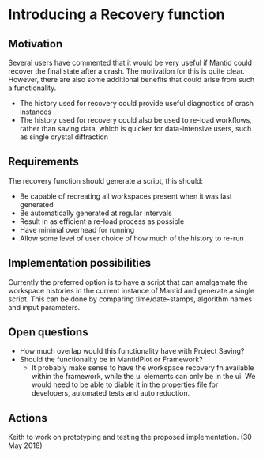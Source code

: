 # Introducing a Recovery function

## Motivation

Several users have commented that it would be very useful if Mantid could recover the final state after a crash. The motivation for this is quite clear. However, there are also some additional benefits that could arise from such a functionality.
* The history used for recovery could provide useful diagnostics of crash instances
* The history used for recovery could also be used to re-load workflows, rather than saving data, which is quicker for data-intensive users, such as single crystal diffraction

## Requirements

The recovery function should generate a script, this should:
* Be capable of recreating all workspaces present when it was last generated
* Be automatically generated at regular intervals
* Result in as efficient a re-load process as possible
* Have minimal overhead for running
* Allow some level of user choice of how much of the history to re-run

## Implementation possibilities

Currently the preferred option is to have a script that can amalgamate the workspace histories in the current instance of Mantid and generate a single script. This can be done by comparing time/date-stamps, algorithm names and input parameters.

## Open questions

* How much overlap would this functionality have with Project Saving? 
* Should the functionality be in MantidPlot or Framework?
  * It probably make sense to have the workspace recovery fn available within the framework, while the ui elements can only be in the ui.  We would need to be able to diable it in the properties file for developers, automated tests and auto reduction.

## Actions

Keith to work on prototyping and testing the proposed implementation. (30 May 2018)
